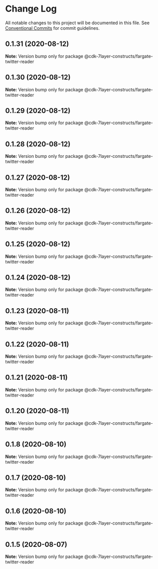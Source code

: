 # Change Log

All notable changes to this project will be documented in this file.
See [Conventional Commits](https://conventionalcommits.org) for commit guidelines.

## 0.1.31 (2020-08-12)

**Note:** Version bump only for package @cdk-7layer-constructs/fargate-twitter-reader





## 0.1.30 (2020-08-12)

**Note:** Version bump only for package @cdk-7layer-constructs/fargate-twitter-reader





## 0.1.29 (2020-08-12)

**Note:** Version bump only for package @cdk-7layer-constructs/fargate-twitter-reader





## 0.1.28 (2020-08-12)

**Note:** Version bump only for package @cdk-7layer-constructs/fargate-twitter-reader





## 0.1.27 (2020-08-12)

**Note:** Version bump only for package @cdk-7layer-constructs/fargate-twitter-reader





## 0.1.26 (2020-08-12)

**Note:** Version bump only for package @cdk-7layer-constructs/fargate-twitter-reader





## 0.1.25 (2020-08-12)

**Note:** Version bump only for package @cdk-7layer-constructs/fargate-twitter-reader





## 0.1.24 (2020-08-12)

**Note:** Version bump only for package @cdk-7layer-constructs/fargate-twitter-reader





## 0.1.23 (2020-08-11)

**Note:** Version bump only for package @cdk-7layer-constructs/fargate-twitter-reader





## 0.1.22 (2020-08-11)

**Note:** Version bump only for package @cdk-7layer-constructs/fargate-twitter-reader





## 0.1.21 (2020-08-11)

**Note:** Version bump only for package @cdk-7layer-constructs/fargate-twitter-reader





## 0.1.20 (2020-08-11)

**Note:** Version bump only for package @cdk-7layer-constructs/fargate-twitter-reader





## 0.1.8 (2020-08-10)

**Note:** Version bump only for package @cdk-7layer-constructs/fargate-twitter-reader





## 0.1.7 (2020-08-10)

**Note:** Version bump only for package @cdk-7layer-constructs/fargate-twitter-reader





## 0.1.6 (2020-08-10)

**Note:** Version bump only for package @cdk-7layer-constructs/fargate-twitter-reader





## 0.1.5 (2020-08-07)

**Note:** Version bump only for package @cdk-7layer-constructs/fargate-twitter-reader
